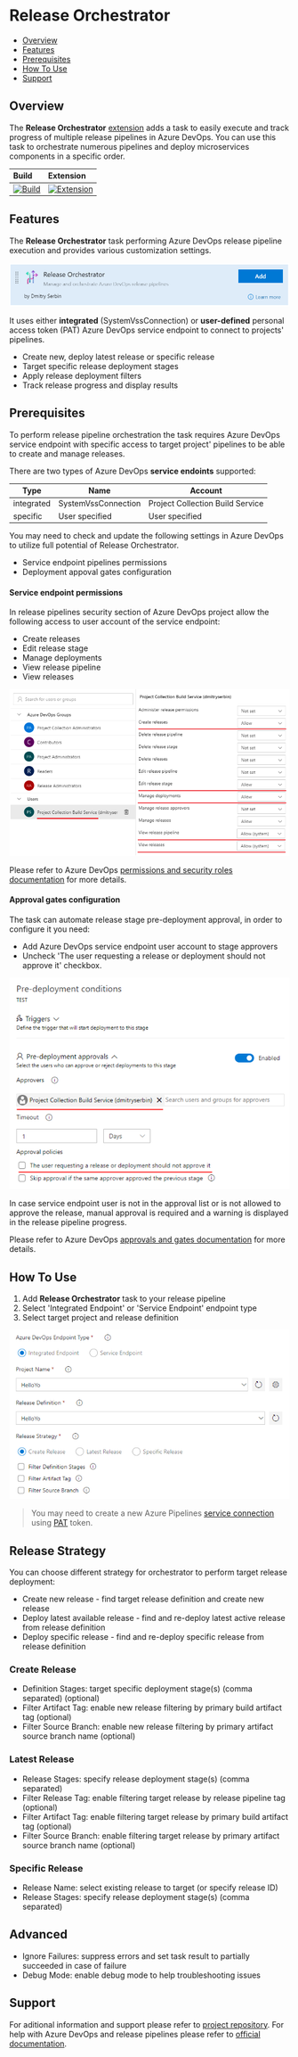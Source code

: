 # Release Orchestrator

- [Overview](#Overview)
- [Features](#Features)
- [Prerequisites](#Prerequisites)
- [How To Use](#How-To-Use)
- [Support](#Support)

## Overview

The **Release Orchestrator** [extension](https://marketplace.visualstudio.com/items?itemName=dmitryserbin.release-orchestrator) adds a task to easily execute and track progress of multiple release pipelines in Azure DevOps. You can use this task to orchestrate numerous pipelines and deploy microservices components in a specific order.

Build | Extension
:------|:-------
[![Build](https://dev.azure.com/dmitryserbin/Orchestrator/_apis/build/status/Orchestrator-master)](https://dev.azure.com/dmitryserbin/Orchestrator/_build/latest?definitionId=6) | [![Extension](https://vsmarketplacebadge.apphb.com/version/dmitryserbin.release-orchestrator.svg)](https://marketplace.visualstudio.com/items?itemName=dmitryserbin.release-orchestrator)

## Features

The **Release Orchestrator** task performing Azure DevOps release pipeline execution and provides various customization settings.

![](Images/ro-01.png)

It uses either **integrated** (SystemVssConnection) or **user-defined**  personal access token (PAT) Azure DevOps service endpoint to connect to projects' pipelines.

- Create new, deploy latest release or specific release
- Target specific release deployment stages
- Apply release deployment filters
- Track release progress and display results

## Prerequisites

To perform release pipeline orchestration the task requires Azure DevOps service endpoint with specific access to target project' pipelines to be able to create and manage releases.

There are two types of Azure DevOps **service endoints** supported:

Type | Name | Account
---- | ---- | -------
integrated | SystemVssConnection | Project Collection Build Service
specific | User specified | User specified

You may need to check and update the following settings in Azure DevOps to utilize full potential of Release Orchestrator.

- Service endpoint pipelines permissions
- Deployment appoval gates configuration

#### Service endpoint permissions

In release pipelines security section of Azure DevOps project allow the following access to user account of the service endpoint:

- Create releases
- Edit release stage
- Manage deployments
- View release pipeline
- View releases

![](Images/ro-02.png)

Please refer to Azure DevOps [permissions and security roles documentation](https://docs.microsoft.com/en-us/azure/devops/pipelines/policies/permissions) for more details.

#### Approval gates configuration

The task can automate release stage pre-deployment approval, in order to configure it you need:

- Add Azure DevOps service endpoint user account to stage approvers
- Uncheck 'The user requesting a release or deployment should not approve it' checkbox.

![](Images/ro-03.png)

In case service endpoint user is not in the approval list or is not allowed to approve the release, manual approval is required and a warning is displayed in the release pipeline progress.

Please refer to Azure DevOps [approvals and gates documentation](https://docs.microsoft.com/en-us/azure/devops/pipelines/release/approvals) for more details.

## How To Use

1. Add **Release Orchestrator** task to your release pipeline
2. Select 'Integrated Endpoint' or 'Service Endpoint' endpoint type
3. Select target project and release definition

![](Images/ro-04.png)

> You may need to create a new Azure Pipelines [service connection](https://docs.microsoft.com/en-us/azure/devops/pipelines/library/service-endpoints) using [PAT](https://docs.microsoft.com/en-us/azure/devops/organizations/accounts/use-personal-access-tokens-to-authenticate) token.

## Release Strategy

You can choose different strategy for orchestrator to perform target release deployment:

- Create new release - find target release definition and create new release
- Deploy latest available release - find and re-deploy latest active release from release definition
- Deploy specific release - find and re-deploy specific release from release definition

### Create Release

- Definition Stages: target specific deployment stage(s) (comma separated) (optional)
- Filter Artifact Tag: enable new release filtering by primary build artifact tag (optional)
- Filter Source Branch: enable new release filtering by primary artifact source branch name (optional)

### Latest Release

- Release Stages: specify release deployment stage(s) (comma separated)
- Filter Release Tag: enable filtering target release by release pipeline tag (optional)
- Filter Artifact Tag: enable filtering target release by primary build artifact tag (optional)
- Filter Source Branch: enable filtering target release by primary artifact source branch name (optional)

### Specific Release

- Release Name: select existing release to target (or specify release ID)
- Release Stages: specify release deployment stage(s) (comma separated)

## Advanced

- Ignore Failures: suppress errors and set task result to partially succeeded in case of failure
- Debug Mode: enable debug mode to help troubleshooting issues

## Support

For aditional information and support please refer to [project repository](https://github.com/dmitryserbin/azdev-release-orchestrator). For help with Azure DevOps and release pipelines please refer to [official documentation](https://docs.microsoft.com/en-us/azure/devops).